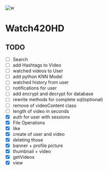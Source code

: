![w](https://github.com/Juliorocktect/Watch420HD/assets/113830349/2733aff9-6e66-43de-86e7-38efef11a456)
# Watch420HD

## TODO
- [ ] Search
- [ ] add Hashtags to Video
- [ ] watched videos to User
- [ ] add python KNN Model
- [ ] watched history from user
- [ ] notifications for user
- [ ] add encrypt and decrypt for database
- [ ] rewrite methods for complete sql(optional)
- [ ] remove of videoContent class 
- [ ] length of video in seconds
- [x] auth for user with sessions
- [x] File Operations
- [x] like
- [x] create of user and video
- [x] deleting those
- [x] banner + profile picture
- [x] thumbnail + video
- [x] getVideos
- [x] view